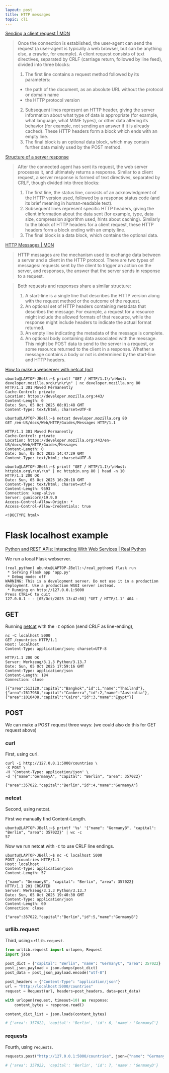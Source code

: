 ```yaml
---
layout: post
title: HTTP messages
topic: cli
---
```


[Sending a client request | MDN](https://developer.mozilla.org/en-US/docs/Web/HTTP/Guides/Session#sending_a_client_request)

> Once the connection is established, the user-agent can send the request (a user-agent is typically a web browser, but can be anything else, a crawler, for example). A client request consists of text directives, separated by CRLF (carriage return, followed by line feed), divided into three blocks:
>
> 1. The first line contains a request method followed by its parameters:
> - the path of the document, as an absolute URL without the protocol or domain name
> - the HTTP protocol version
> 2. Subsequent lines represent an HTTP header, giving the server information about what type of data is appropriate (for example, what language, what MIME types), or other data altering its behavior (for example, not sending an answer if it is already cached). These HTTP headers form a block which ends with an empty line.
> 3. The final block is an optional data block, which may contain further data mainly used by the POST method.

[Structure of a server response](https://developer.mozilla.org/en-US/docs/Web/HTTP/Guides/Session#structure_of_a_server_response)

> After the connected agent has sent its request, the web server processes it, and ultimately returns a response. Similar to a client request, a server response is formed of text directives, separated by CRLF, though divided into three blocks:
>
> 1. The first line, the status line, consists of an acknowledgment of the HTTP version used, followed by a response status code (and its brief meaning in human-readable text).
> 2. Subsequent lines represent specific HTTP headers, giving the client information about the data sent (for example, type, data size, compression algorithm used, hints about caching). Similarly to the block of HTTP headers for a client request, these HTTP headers form a block ending with an empty line.
> 3. The final block is a data block, which contains the optional data.

[HTTP Messages | MDN](https://developer.mozilla.org/en-US/docs/Web/HTTP/Guides/Messages)

> HTTP messages are the mechanism used to exchange data between a server and a client in the HTTP protocol. There are two types of messages:
> requests sent by the client to trigger an action on the server, and responses, the answer that the server sends in response to a request.

> Both requests and responses share a similar structure:
>
> 1. A start-line is a single line that describes the HTTP version along with the request method or the outcome of the request.
> 2. An optional set of HTTP headers containing metadata that describes the message. For example, a request for a resource might include the allowed formats of that resource, while the
> response might include headers to indicate the actual format returned.
> 4. An empty line indicating the metadata of the message is complete.
> 5. An optional body containing data associated with the message. This might be POST data to send to the server in a request, or some resource returned to the client in a response.
> Whether a message contains a body or not is determined by the start-line and HTTP headers.

[How to make a webserver with netcat (nc)](https://jameshfisher.com/2018/12/31/how-to-make-a-webserver-with-netcat-nc/)

```console
ubuntu@LAPTOP-JBell:~$ printf "GET / HTTP/1.1\r\nHost: developer.mozilla.org\r\n\r\n" | nc developer.mozilla.org 80
HTTP/1.1 301 Moved Permanently
Cache-Control: private
Location: https://developer.mozilla.org:443/
Content-Length: 0
Date: Sun, 05 Oct 2025 08:01:48 GMT
Content-Type: text/html; charset=UTF-8
```

```console
ubuntu@LAPTOP-JBell:~$ netcat developer.mozilla.org 80
GET /en-US/docs/Web/HTTP/Guides/Messages HTTP/1.1

HTTP/1.1 301 Moved Permanently
Cache-Control: private
Location: https://developer.mozilla.org:443/en-US/docs/Web/HTTP/Guides/Messages
Content-Length: 0
Date: Sun, 05 Oct 2025 14:47:29 GMT
Content-Type: text/html; charset=UTF-8
```

```console
ubuntu@LAPTOP-JBell:~$ printf "GET / HTTP/1.1\r\nHost: httpbin.org\r\n\r\n" | nc httpbin.org 80 | head -n 10
HTTP/1.1 200 OK
Date: Sun, 05 Oct 2025 16:20:18 GMT
Content-Type: text/html; charset=utf-8
Content-Length: 9593
Connection: keep-alive
Server: gunicorn/19.9.0
Access-Control-Allow-Origin: *
Access-Control-Allow-Credentials: true

<!DOCTYPE html>
```

# Flask localhost example

[Python and REST APIs: Interacting With Web Services | Real Python](https://realpython.com/api-integration-in-python/#rest-and-python-tools-of-the-trade)

We run a local Flask webserver.

```console
(real_python) ubuntu@LAPTOP-JBell:~/real_python$ flask run
 * Serving Flask app 'app.py'
 * Debug mode: off
WARNING: This is a development server. Do not use it in a production deployment. Use a production WSGI server instead.
 * Running on http://127.0.0.1:5000
Press CTRL+C to quit
127.0.0.1 - - [05/Oct/2025 13:42:08] "GET / HTTP/1.1" 404 -
```

## GET

Running [netcat](https://www.commandlinux.com/man-page/man1/netcat.1.html) with the `-C` option (send CRLF as line-ending),

```console
nc -C localhost 5000
GET /countries HTTP/1.1
Host: localhost
Content-Type: application/json; charset=UTF-8

HTTP/1.1 200 OK
Server: Werkzeug/3.1.3 Python/3.13.7
Date: Sun, 05 Oct 2025 17:59:16 GMT
Content-Type: application/json
Content-Length: 184
Connection: close

[{"area":513120,"capital":"Bangkok","id":1,"name":"Thailand"},{"area":7617930,"capital":"Canberra","id":2,"name":"Australia"},{"area":1010408,"capital":"Cairo","id":3,"name":"Egypt"}]
```

## POST
We can make a POST request three ways: (we could also do this for GET request above)

### curl
First, using curl.

```console
curl -i http://127.0.0.1:5000/countries \
-X POST \
-H 'Content-Type: application/json' \
-d '{"name":"GermanyA", "capital": "Berlin", "area": 357022}'

{"area":357022,"capital":"Berlin","id":4,"name":"GermanyA"}
```

### netcat
Second, using netcat.

First we manually find Content-Length.

```console
ubuntu@LAPTOP-JBell:~$ printf '%s' '{"name": "GermanyB", "capital": "Berlin", "area": 357022}' | wc -c
57
```

Now we run netcat with `-C` to use CRLF line endings.

```console
ubuntu@LAPTOP-JBell:~$ nc -C localhost 5000
POST /countries HTTP/1.1
Host: localhost
Content-Type: application/json
Content-Length: 57

{"name": "GermanyB", "capital": "Berlin", "area": 357022}
HTTP/1.1 201 CREATED
Server: Werkzeug/3.1.3 Python/3.13.7
Date: Sun, 05 Oct 2025 19:40:30 GMT
Content-Type: application/json
Content-Length: 60
Connection: close

{"area":357022,"capital":"Berlin","id":5,"name":"GermanyB"}
```

### urllib.request

Third, using `urllib.request`.

```python
from urllib.request import urlopen, Request
import json

post_dict = {"capital": "Berlin", "name": "GermanyC", "area": 357022}
post_json_payload = json.dumps(post_dict)
post_data = post_json_payload.encode("utf-8")

post_headers = {"Content-Type": "application/json"}
url = "http://localhost:5000/countries"
request = Request(url, headers=post_headers, data=post_data)

with urlopen(request, timeout=10) as response:
    content_bytes = response.read()

content_dict_list = json.loads(content_bytes)

# {'area': 357022, 'capital': 'Berlin', 'id': 6, 'name': 'GermanyC'}
```

### requests

Fourth, using `requests`.

```python
requests.post("http://127.0.0.1:5000/countries", json={"name": "GermanyD", "capital": "Berlin", "area": 357022})

# {'area': 357022, 'capital': 'Berlin', 'id': 7, 'name': 'GermanyD'}
```

